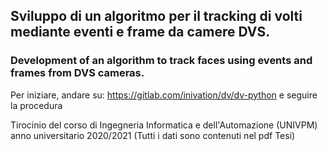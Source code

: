 ## Sviluppo di un algoritmo per il tracking di volti mediante eventi e frame da camere DVS.
### Development of an algorithm to track faces using events and frames from DVS cameras.

Per iniziare, andare su: https://gitlab.com/inivation/dv/dv-python e seguire la procedura

Tirocinio del corso di Ingegneria Informatica e dell'Automazione (UNIVPM) anno universitario 2020/2021
(Tutti i dati sono contenuti nel pdf Tesi)
